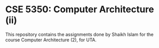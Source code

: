 # CSE 5350: Computer Architecture (ii)

This repository contains the assignments done by Shaikh Islam for the course Computer Architecture (2), for UTA. 
